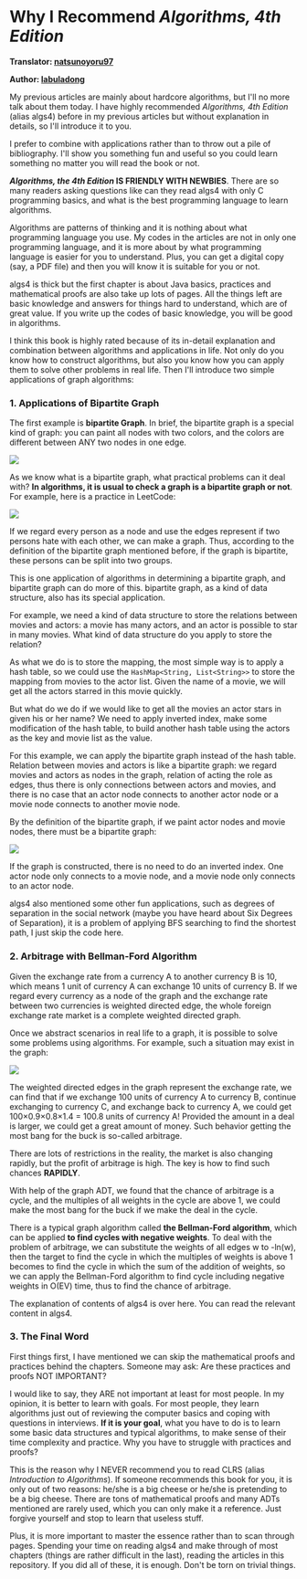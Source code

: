 # Why I Recommend _Algorithms, 4th Edition_

**Translator: [natsunoyoru97](https://github.com/natsunoyoru97)**

**Author: [labuladong](https://github.com/labuladong)**

My previous articles are mainly about hardcore algorithms, but I'll no more talk about them today. I have highly recommended _Algorithms, 4th Edition_ (alias algs4) before in my previous articles but without explanation in details, so I'll introduce it to you.

I prefer to combine with applications rather than to throw out a pile of bibliography. I'll show you something fun and useful so you could learn something no matter you will read the book or not.

**_Algorithms, the 4th Edition_ IS FRIENDLY WITH NEWBIES**. There are so many readers asking questions like can they read algs4 with only C programming basics, and what is the best programming language to learn algorithms.


Algorithms are patterns of thinking and it is nothing about what programming language you use. My codes in the articles are not in only one programming language, and it is more about by what programming language is easier for you to understand. Plus, you can get a digital copy (say, a PDF file) and then you will know it is suitable for you or not.

algs4 is thick but the first chapter is about Java basics, practices and mathematical proofs are also take up lots of pages. All the things left are basic knowledge and answers for things hard to understand, which are of great value. If you write up the codes of basic knowledge, you will be good in algorithms.

I think this book is highly rated because of its in-detail explanation and combination between algorithms and applications in life. Not only do you know how to construct algorithms, but also you know how you can apply them to solve other problems in real life. Then I'll introduce two simple applications of graph algorithms:  


### 1. Applications of Bipartite Graph

The first example is **bipartite Graph**. In brief, the bipartite graph is a special kind of graph: you can paint all nodes with two colors, and the colors are different between ANY two nodes in one edge.

![](../pictures/algo4/1.jpg)

As we know what is a bipartite graph, what practical problems can it deal with? **In algorithms, it is usual to check a graph is a bipartite graph or not**. For example, here is a practice in LeetCode:

![](../pictures/algo4/title.png)

If we regard every person as a node and use the edges represent if two persons hate with each other, we can make a graph. Thus, according to the definition of the bipartite graph mentioned before, if the graph is bipartite, these persons can be split into two groups.

This is one application of algorithms in determining a bipartite graph, and bipartite graph can do more of this. bipartite graph, as a kind of data structure, also has its special application.

For example, we need a kind of data structure to store the relations between movies and actors: a movie has many actors, and an actor is possible to star in many movies. What kind of data structure do you apply to store the relation?

As what we do is to store the mapping, the most simple way is to apply a hash table, so we could use the `HashMap<String, List<String>>` to store the mapping from movies to the actor list. Given the name of a movie, we will get all the actors starred in this movie quickly.

But what do we do if we would like to get all the movies an actor stars in given his or her name? We need to apply inverted index, make some modification of the hash table, to build another hash table using the actors as the key and movie list as the value.

For this example, we can apply the bipartite graph instead of the hash table. Relation between movies and actors is like a bipartite graph: we regard movies and actors as nodes in the graph, relation of acting the role as edges, thus there is only connections between actors and movies, and there is no case that an actor node connects to another actor node or a movie node connects to another movie node.

By the definition of the bipartite graph, if we paint actor nodes and movie nodes, there must be a bipartite graph:

![](../pictures/algo4/2.jpg)

If the graph is constructed, there is no need to do an inverted index. One actor node only connects to a movie node, and a movie node only connects to an actor node.

algs4 also mentioned some other fun applications, such as degrees of separation in the social network (maybe you have heard about Six Degrees of Separation), it is a problem of applying BFS searching to find the shortest path, I just skip the code here.

### 2. Arbitrage with Bellman-Ford Algorithm

Given the exchange rate from a currency A to another currency B is 10, which means 1 unit of currency A can exchange 10 units of currency B. If we regard every currency as a node of the graph and the exchange rate between two currencies is weighted directed edge, the whole foreign exchange rate market is a complete weighted directed graph.

Once we abstract scenarios in real life to a graph, it is possible to solve some problems using algorithms. For example, such a situation may exist in the graph:

![](../pictures/algo4/3.jpg)

The weighted directed edges in the graph represent the exchange rate, we can find that if we exchange 100 units of currency A to currency B, continue exchanging to currency C, and exchange back to currency A, we could get 100×0.9×0.8×1.4 = 100.8 units of currency A! Provided the amount in a deal is larger, we could get a great amount of money. Such behavior getting the most bang for the buck is so-called arbitrage.

There are lots of restrictions in the reality, the market is also changing rapidly, but the profit of arbitrage is high. The key is how to find such chances **RAPIDLY**.

With help of the graph ADT, we found that the chance of arbitrage is a cycle, and the multiples of all weights in the cycle are above 1, we could make the most bang for the buck if we make the deal in the cycle.

There is a typical graph algorithm called **the Bellman-Ford algorithm**, which can be applied **to find cycles with negative weights**. To deal with the problem of arbitrage, we can substitute the weights of all edges w to -ln(w), then the target to find the cycle in which the multiples of weights is above 1 becomes to find the cycle in which the sum of the addition of weights, so we can apply the Bellman-Ford algorithm to find cycle including negative weights in O(EV) time, thus to find the chance of arbitrage.

The explanation of contents of algs4 is over here. You can read the relevant content in algs4. 

### 3. The Final Word

First things first, I have mentioned we can skip the mathematical proofs and practices behind the chapters. Someone may ask: Are these practices and proofs NOT IMPORTANT?

I would like to say, they ARE not important at least for most people. In my opinion, it is better to learn with goals. For most people, they learn algorithms just out of reviewing the computer basics and coping with questions in interviews. **If it is your goal**, what you have to do is to learn some basic data structures and typical algorithms, to make sense of their time complexity and practice. Why you have to struggle with practices and proofs?

This is the reason why I NEVER recommend you to read CLRS (alias _Introduction to Algorithms_). If someone recommends this book for you, it is only out of two reasons: he/she is a big cheese or he/she is pretending to be a big cheese. There are tons of mathematical proofs and many ADTs mentioned are rarely used, which you can only make it a reference. Just forgive yourself and stop to learn that useless stuff. 

Plus, it is more important to master the essence rather than to scan through pages. Spending your time on reading algs4 and make through of most chapters (things are rather difficult in the last), reading the articles in this repository. If you did all of these, it is enough. Don't be torn on trivial things.
